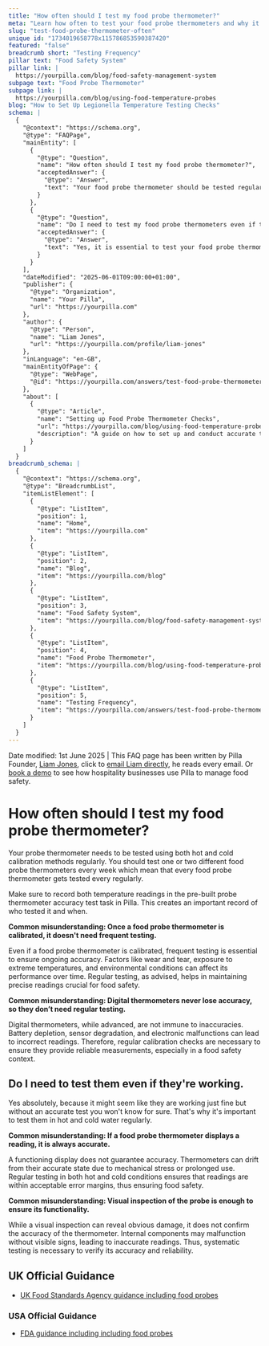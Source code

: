 ```yaml
---
title: "How often should I test my food probe thermometer?"
meta: "Learn how often to test your food probe thermometers and why it's important to check them regularly, even if they seem to be working fine."
slug: "test-food-probe-thermometer-often"
unique id: "1734019658778x115786853590387420"
featured: "false"
breadcrumb short: "Testing Frequency"
pillar text: "Food Safety System"
pillar link: |
  https://yourpilla.com/blog/food-safety-management-system
subpage text: "Food Probe Thermometer"
subpage link: |
  https://yourpilla.com/blog/using-food-temperature-probes
blog: "How to Set Up Legionella Temperature Testing Checks"
schema: |
  {
    "@context": "https://schema.org",
    "@type": "FAQPage",
    "mainEntity": [
      {
        "@type": "Question",
        "name": "How often should I test my food probe thermometer?",
        "acceptedAnswer": {
          "@type": "Answer",
          "text": "Your food probe thermometer should be tested regularly using both hot and cold calibration methods. Ideally, test one or two different food probe thermometers every week to ensure each one is tested frequently. Record all temperature readings in the pre-built Probe Thermometer Accuracy Test Task on Pilla for a reliable record of testing."
        }
      },
      {
        "@type": "Question",
        "name": "Do I need to test my food probe thermometers even if they appear to be working?",
        "acceptedAnswer": {
          "@type": "Answer",
          "text": "Yes, it is essential to test your food probe thermometers regularly in both hot and cold water, even if they appear to be working fine. This ensures that the thermometers provide accurate measurements essential for maintaining food safety."
        }
      }
    ],
    "dateModified": "2025-06-01T09:00:00+01:00",
    "publisher": {
      "@type": "Organization",
      "name": "Your Pilla",
      "url": "https://yourpilla.com"
    },
    "author": {
      "@type": "Person",
      "name": "Liam Jones",
      "url": "https://yourpilla.com/profile/liam-jones"
    },
    "inLanguage": "en-GB",
    "mainEntityOfPage": {
      "@type": "WebPage",
      "@id": "https://yourpilla.com/answers/test-food-probe-thermometer-often"
    },
    "about": [
      {
        "@type": "Article",
        "name": "Setting up Food Probe Thermometer Checks",
        "url": "https://yourpilla.com/blog/using-food-temperature-probes",
        "description": "A guide on how to set up and conduct accurate tests with food probe thermometers for ensuring safe food temperatures."
      }
    ]
  }
breadcrumb_schema: |
  {
    "@context": "https://schema.org",
    "@type": "BreadcrumbList",
    "itemListElement": [
      {
        "@type": "ListItem",
        "position": 1,
        "name": "Home",
        "item": "https://yourpilla.com"
      },
      {
        "@type": "ListItem",
        "position": 2,
        "name": "Blog",
        "item": "https://yourpilla.com/blog"
      },
      {
        "@type": "ListItem",
        "position": 3,
        "name": "Food Safety System",
        "item": "https://yourpilla.com/blog/food-safety-management-system"
      },
      {
        "@type": "ListItem",
        "position": 4,
        "name": "Food Probe Thermometer",
        "item": "https://yourpilla.com/blog/using-food-temperature-probes"
      },
      {
        "@type": "ListItem",
        "position": 5,
        "name": "Testing Frequency",
        "item": "https://yourpilla.com/answers/test-food-probe-thermometer-often"
      }
    ]
  }
---
```


Date modified: 1st June 2025 | This FAQ page has been written by Pilla Founder, [Liam Jones](https://yourpilla.com/profile/liam-jones), click to [email Liam directly](https://mailto:liam@yourpilla.com/), he reads every email. Or [book a demo](https://calendly.com/pilla/demo) to see how hospitality businesses use Pilla to manage food safety.

# How often should I test my food probe thermometer?

Your probe thermometer needs to be tested using both hot and cold calibration methods regularly. You should test one or two different food probe thermometers every week which mean that every food probe thermometer gets tested every regularly.

Make sure to record both temperature readings in the pre-built probe thermometer accuracy test task in Pilla. This creates an important record of who tested it and when.

**Common misunderstanding: Once a food probe thermometer is calibrated, it doesn't need frequent testing.**

Even if a food probe thermometer is calibrated, frequent testing is essential to ensure ongoing accuracy. Factors like wear and tear, exposure to extreme temperatures, and environmental conditions can affect its performance over time. Regular testing, as advised, helps in maintaining precise readings crucial for food safety.

**Common misunderstanding: Digital thermometers never lose accuracy, so they don’t need regular testing.**

Digital thermometers, while advanced, are not immune to inaccuracies. Battery depletion, sensor degradation, and electronic malfunctions can lead to incorrect readings. Therefore, regular calibration checks are necessary to ensure they provide reliable measurements, especially in a food safety context.

## Do I need to test them even if they're working.

Yes absolutely, because it might seem like they are working just fine but without an accurate test you won't know for sure. That's why it's important to test them in hot and cold water regularly.

**Common misunderstanding: If a food probe thermometer displays a reading, it is always accurate.**

A functioning display does not guarantee accuracy. Thermometers can drift from their accurate state due to mechanical stress or prolonged use. Regular testing in both hot and cold conditions ensures that readings are within acceptable error margins, thus ensuring food safety.

**Common misunderstanding: Visual inspection of the probe is enough to ensure its functionality.**

While a visual inspection can reveal obvious damage, it does not confirm the accuracy of the thermometer. Internal components may malfunction without visible signs, leading to inaccurate readings. Thus, systematic testing is necessary to verify its accuracy and reliability.

## UK Official Guidance

-   [UK Food Standards Agency guidance including food probes](https://www.food.gov.uk/safety-hygiene/cooking-your-food)

### USA Official Guidance

-   [FDA guidance including including food probes](https://www.fda.gov/food/buy-store-serve-safe-food/refrigerator-thermometers-cold-facts-about-food-safety?utm_source=chatgpt.com)